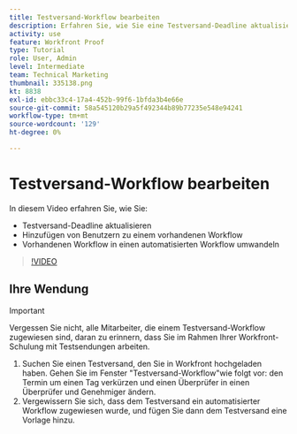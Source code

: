 ```yaml
---
title: Testversand-Workflow bearbeiten
description: Erfahren Sie, wie Sie eine Testversand-Deadline aktualisieren, Benutzer zu einem vorhandenen Workflow hinzufügen und einen vorhandenen Workflow zu einem automatisierten Workflow in [!DNL  Workfront].
activity: use
feature: Workfront Proof
type: Tutorial
role: User, Admin
level: Intermediate
team: Technical Marketing
thumbnail: 335138.png
kt: 8838
exl-id: ebbc33c4-17a4-452b-99f6-1bfda3b4e66e
source-git-commit: 58a545120b29a5f492344b89b77235e548e94241
workflow-type: tm+mt
source-wordcount: '129'
ht-degree: 0%

---
```


# Testversand-Workflow bearbeiten

In diesem Video erfahren Sie, wie Sie:

* Testversand-Deadline aktualisieren
* Hinzufügen von Benutzern zu einem vorhandenen Workflow
* Vorhandenen Workflow in einen automatisierten Workflow umwandeln

>[!VIDEO](https://video.tv.adobe.com/v/335138/?quality=12)

## Ihre Wendung

>[!IMPORTANT]
>
>Vergessen Sie nicht, alle Mitarbeiter, die einem Testversand-Workflow zugewiesen sind, daran zu erinnern, dass Sie im Rahmen Ihrer Workfront-Schulung mit Testsendungen arbeiten.

1. Suchen Sie einen Testversand, den Sie in Workfront hochgeladen haben. Gehen Sie im Fenster &quot;Testversand-Workflow&quot;wie folgt vor: den Termin um einen Tag verkürzen und einen Überprüfer in einen Überprüfer und Genehmiger ändern.
1. Vergewissern Sie sich, dass dem Testversand ein automatisierter Workflow zugewiesen wurde, und fügen Sie dann dem Testversand eine Vorlage hinzu.



<!--
## Learn more
* Add stages and users to an automated workflow on a proof
* Convert a basic workflow to an automated workflow on a proof
* Create or edit an automated workflow for an existing proof
* Edit proof stages and reviewers
-->
